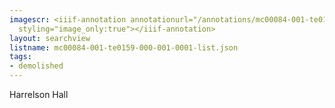 ```yaml
---
imagescr: <iiif-annotation annotationurl="/annotations/mc00084-001-te0159-000-001-0001-1.json"
  styling="image_only:true"></iiif-annotation>
layout: searchview
listname: mc00084-001-te0159-000-001-0001-list.json
tags:
- demolished
---
```

Harrelson Hall
